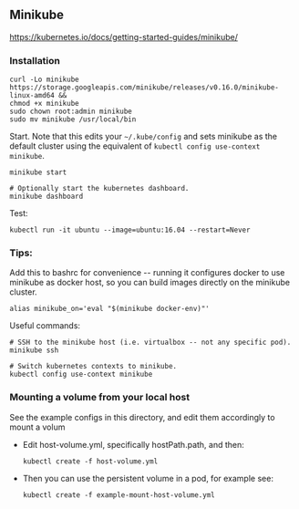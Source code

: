 ## Minikube
https://kubernetes.io/docs/getting-started-guides/minikube/

### Installation

```
curl -Lo minikube https://storage.googleapis.com/minikube/releases/v0.16.0/minikube-linux-amd64 &&
chmod +x minikube
sudo chown root:admin minikube
sudo mv minikube /usr/local/bin
```

Start. Note that this edits your `~/.kube/config` and sets minikube as the default cluster
using the equivalent of `kubectl config use-context minikube`.
```
minikube start

# Optionally start the kubernetes dashboard.
minikube dashboard
```

Test:
```
kubectl run -it ubuntu --image=ubuntu:16.04 --restart=Never
```

### Tips:

Add this to bashrc for convenience -- running it configures docker to use minikube as docker host,
so you can build images directly on the minikube cluster.
```
alias minikube_on='eval "$(minikube docker-env)"'
```

Useful commands:
```
# SSH to the minikube host (i.e. virtualbox -- not any specific pod).
minikube ssh

# Switch kubernetes contexts to minikube.
kubectl config use-context minikube
```

### Mounting a volume from your local host

See the example configs in this directory, and edit them accordingly to mount a volum

* Edit host-volume.yml, specifically hostPath.path, and then:

    `kubectl create -f host-volume.yml`

* Then you can use the persistent volume in a pod, for example see:

    `kubectl create -f example-mount-host-volume.yml`

